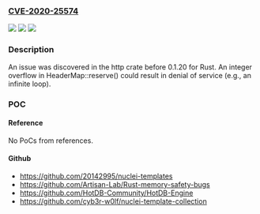 ### [CVE-2020-25574](https://cve.mitre.org/cgi-bin/cvename.cgi?name=CVE-2020-25574)
![](https://img.shields.io/static/v1?label=Product&message=n%2Fa&color=blue)
![](https://img.shields.io/static/v1?label=Version&message=n%2Fa&color=blue)
![](https://img.shields.io/static/v1?label=Vulnerability&message=n%2Fa&color=brighgreen)

### Description

An issue was discovered in the http crate before 0.1.20 for Rust. An integer overflow in HeaderMap::reserve() could result in denial of service (e.g., an infinite loop).

### POC

#### Reference
No PoCs from references.

#### Github
- https://github.com/20142995/nuclei-templates
- https://github.com/Artisan-Lab/Rust-memory-safety-bugs
- https://github.com/HotDB-Community/HotDB-Engine
- https://github.com/cyb3r-w0lf/nuclei-template-collection

